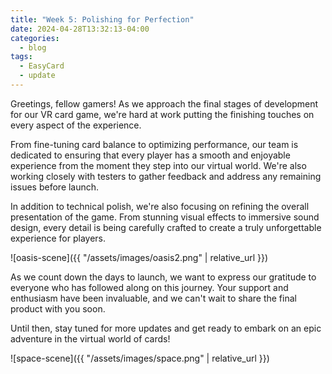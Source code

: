 ```yaml
---
title: "Week 5: Polishing for Perfection"
date: 2024-04-28T13:32:13-04:00
categories:
  - blog
tags:
  - EasyCard
  - update
---
```


Greetings, fellow gamers! As we approach the final stages of development for our VR card game, we're hard at work putting the finishing touches on every aspect of the experience.

From fine-tuning card balance to optimizing performance, our team is dedicated to ensuring that every player has a smooth and enjoyable experience from the moment they step into our virtual world. We're also working closely with testers to gather feedback and address any remaining issues before launch.

In addition to technical polish, we're also focusing on refining the overall presentation of the game. From stunning visual effects to immersive sound design, every detail is being carefully crafted to create a truly unforgettable experience for players.

![oasis-scene]({{ "/assets/images/oasis2.png" | relative_url }})

As we count down the days to launch, we want to express our gratitude to everyone who has followed along on this journey. Your support and enthusiasm have been invaluable, and we can't wait to share the final product with you soon.

Until then, stay tuned for more updates and get ready to embark on an epic adventure in the virtual world of cards!

![space-scene]({{ "/assets/images/space.png" | relative_url }})